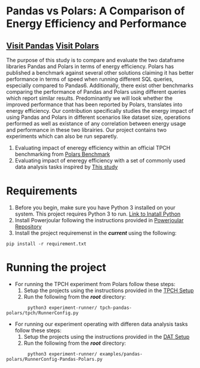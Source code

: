 # Pandas vs Polars: A Comparison of Energy Efficiency and Performance

[Visit Pandas](https://pandas.pydata.org/)
[Visit Polars](https://www.pola.rs/)
--- 
The purpose of this study is to compare and evaluate the two
 dataframe libraries Pandas and Polars in terms of energy efficiency.
Polars has published a benchmark against several other solutions claiming
it has better performance in terms of speed when running different 
SQL queries, especially compared to Pandas6. Additionally,
there exist other benchmarks comparing the performance of Pandas
and Polars using different queries which report similar results.
Predominantly we will look whether the improved performance
that has been reported by Polars, translates into energy efficiency.
Our contribution specifically studies the energy impact of using
Pandas and Polars in different scenarios like dataset size, operations
performed as well as existance of any correlation between energy usage and performance in these two librairies.
Our project contains two experiments which can also be run separetly.  
1. Evaluating impact of eneregy efficiency within an official TPCH benchmarking from [Polars Benchmark](https://www.tpc.org/tpch/)
2. Evaluating impact of eneregy efficiency with a set of commonly used data analysis tasks inspired by [This study](https://ieeexplore.ieee.org/document/10174114)

# Requirements

1. Before you begin, make sure you have Python 3 installed on your system. This project requires Python 3 to run. [Link to Inatall Python](https://www.python.org/downloads/)
2. Install Powerjoular following the instructions provided in [Powerjoular Repository](https://github.com/joular/powerjoular)
3. Install the project requiremenst in the ***current*** using the following:
```shell
pip install -r requirement.txt
```

# Running the project

- For running the TPCH experiment from Polars follow these steps:
    1. Setup the projects using the instructions provided in the [TPCH Setup](tpch-pandas-polars/README.md#setup)
    2. Run the following from the ***root*** directory:
    
```shell
        python3 experiment-runner/ tpch-pandas-polars/tpch/RunnerConfig.py
```

- For running our experiment operating with differen data analysis tasks follow these steps:
    1. Setup the projects using the instructions provided in the [DAT Setup](examples/README.md#setup)
    2. Run the following from the ***root*** directory:

```shell
        python3 experiment-runner/ examples/pandas-polars/RunnerConfig-Pandas-Polars.py
```

